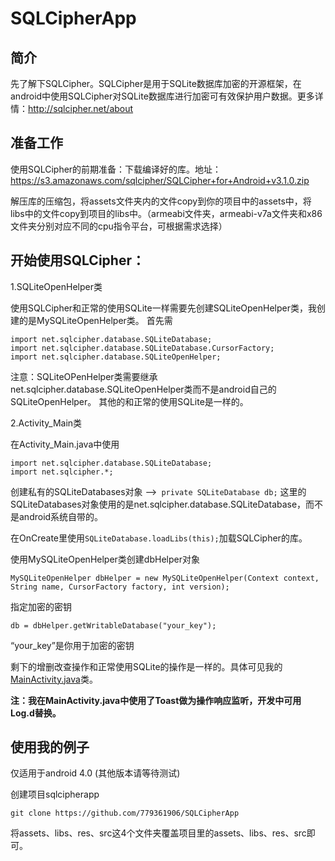 SQLCipherApp
============
## 简介

先了解下SQLCipher。SQLCipher是用于SQLite数据库加密的开源框架，在android中使用SQLCipher对SQLite数据库进行加密可有效保护用户数据。更多详情：http://sqlcipher.net/about
 
## 准备工作

使用SQLCipher的前期准备：下载编译好的库。地址：
https://s3.amazonaws.com/sqlcipher/SQLCipher+for+Android+v3.1.0.zip

解压库的压缩包，将assets文件夹内的文件copy到你的项目中的assets中，将libs中的文件copy到项目的libs中。（armeabi文件夹，armeabi-v7a文件夹和x86文件夹分别对应不同的cpu指令平台，可根据需求选择）

## 开始使用SQLCipher：
1.SQLiteOpenHelper类

使用SQLCipher和正常的使用SQLite一样需要先创建SQLiteOpenHelper类，我创建的是MySQLiteOpenHelper类。
首先需
        
```
import net.sqlcipher.database.SQLiteDatabase;
import net.sqlcipher.database.SQLiteDatabase.CursorFactory;
import net.sqlcipher.database.SQLiteOpenHelper;
```

注意：SQLiteOPenHelper类需要继承net.sqlcipher.database.SQLiteOpenHelper类而不是android自己的SQLiteOpenHelper。 其他的和正常的使用SQLite是一样的。
  
2.Activity_Main类

在Activity_Main.java中使用

```
import net.sqlcipher.database.SQLiteDatabase;
import net.sqlcipher.*;
```    
    
创建私有的SQLiteDatabases对象 -->` private SQLiteDatabase db;`
这里的SQLiteDatabases对象使用的是net.sqlcipher.database.SQLiteDatabase，而不是android系统自带的。

在OnCreate里使用`SQLiteDatabase.loadLibs(this);`加载SQLCipher的库。
      
使用MySQLiteOpenHelper类创建dbHelper对象
      
`MySQLiteOpenHelper dbHelper = new MySQLiteOpenHelper(Context context, String name, CursorFactory factory, int version);`
      
指定加密的密钥
      
 `db = dbHelper.getWritableDatabase("your_key");`
       
“your_key”是你用于加密的密钥
      
剩下的增删改查操作和正常使用SQLite的操作是一样的。具体可见我的[MainActivity.java](https://github.com/779361906/SQLCipherApp/blob/master/MainActivity.java)类。

**注：我在MainActivity.java中使用了Toast做为操作响应监听，开发中可用Log.d替换。**
      
## 使用我的例子

仅适用于android 4.0 (其他版本请等待测试)

创建项目sqlcipherapp

`git clone https://github.com/779361906/SQLCipherApp`

将assets、libs、res、src这4个文件夹覆盖项目里的assets、libs、res、src即可。


